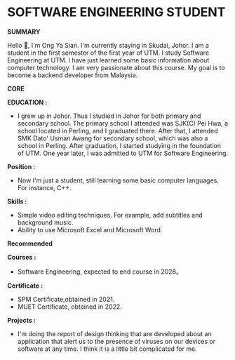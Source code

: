 # SOFTWARE ENGINEERING STUDENT
**SUMMARY**

Hello 👋, I'm Ong Ya Sian. I'm currently staying in Skudai, Johor. I am a student in the first semester of the first year of UTM. I study Software Engineering at UTM. I have just learned some basic information about computer technology. I am very passionate about this course. My goal is to become a backend developer from Malaysia. 

**CORE**

**EDUCATION :**

- I grew up in Johor. Thus I studied in Johor for both primary and secondary school. The primary school I attended was SJK(C) Pei Hwa, a school located in Perling, and I graduated there. After that, I attended SMK Dato' Usman Awang for secondary school, which was also a school in Perling. After graduation, I started studying in the foundation of UTM. One year later, I was admitted to UTM for Software Engineering.

**Position :**

- Now I'm just a student, still learning some basic computer languages. For instance, C++.

**Skills :**

- Simple video editing techniques. For example, add subtitles and background music.
- Ability to use Microsoft Excel and Microsoft Word.

**Recommended**

**Courses :**

- Software Engineering, expected to end course in 2028。

**Certificate :**

- SPM Certificate,obtained in 2021.
- MUET Certificate, obtained in 2022.

**Projects :**

- I'm doing the report of design thinking that are developed about an application that alert us to the presence of viruses on our devices or software at any time. I think it is a little bit complicated for me.




